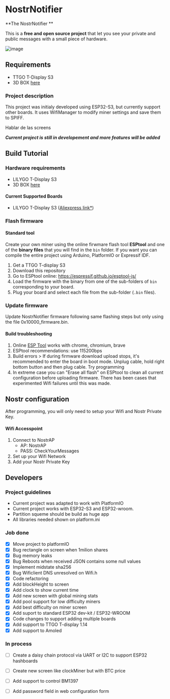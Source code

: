 # NostrNotifier

**The NostrNotifier **

This is a **free and open source project** that let you see your private and public messages with a small piece of hardware.



![image](ponerimagen)

## Requirements

- TTGO T-Display S3 
- 3D BOX [here](3d_files/)

### Project description

This project was initialy developed using ESP32-S3, but currently support other boards. It uses WifiManager to modify miner settings and save them to SPIFF.

Hablar de las screens 



**_Current project is still in developement and more features will be added_**

## Build Tutorial

### Hardware requirements

- LILYGO T-Display S3 
- 3D BOX [here](3d_files/)

#### Current Supported Boards

- LILYGO T-Display S3 ([Aliexpress link\*](https://es.aliexpress.com/item/1005004496543314.html?spm=a2g0o.productlist.main.1.4f89496ebOIeVi&algo_pvid=089ba2e2-0e69-4d7b-ba28-b789feed3606&utparam-url=scene%3Asearch%7Cquery_from%3A))

### Flash firmware

#### Standard tool

Create your own miner using the online firwmare flash tool **ESPtool** and one of the **binary files** that you will find in the `bin` folder.
If you want you can compile the entire project using Arduino, PlatformIO or Expressif IDF.

1. Get a TTGO T-display S3
1. Download this repository
1. Go to ESPtool online: https://espressif.github.io/esptool-js/
1. Load the firmware with the binary from one of the sub-folders of `bin` corresponding to your board.
1. Plug your board and select each file from the sub-folder (`.bin` files).

### Update firmware

Update NostrNotifier firmware following same flashing steps but only using the file 0x10000_firmware.bin.

#### Build troubleshooting

1. Online [ESP Tool](https://espressif.github.io/esptool-js/) works with chrome, chromium, brave
1. ESPtool recommendations: use 115200bps
1. Build errors > If during firmware download upload stops, it's recommended to enter the board in boot mode. Unplug cable, hold right bottom button and then plug cable. Try programming
1. In extreme case you can "Erase all flash" on ESPtool to clean all current configuration before uploading firmware. There has been cases that experimented Wifi failures until this was made.
## Nostr configuration

After programming, you will only need to setup your Wifi and Nostr Private Key.


#### Wifi Accesspoint


1. Connect to NostrAP
   - AP: NostrAP
   - PASS: CheckYourMessages
1. Set up your Wifi Network
1. Add your Nostr Private Key

## Developers

### Project guidelines

- Current project was adapted to work with PlatformIO
- Current project works with ESP32-S3 and ESP32-wroom.
- Partition squeme should be build as huge app
- All libraries needed shown on platform.ini

### Job done

- [x] Move project to platformIO
- [x] Bug rectangle on screen when 1milion shares
- [x] Bug memory leaks
- [x] Bug Reboots when received JSON contains some null values
- [x] Implement midstate sha256
- [x] Bug Wificlient DNS unresolved on Wifi.h
- [x] Code refactoring
- [x] Add blockHeight to screen
- [x] Add clock to show current time
- [x] Add new screen with global mining stats
- [x] Add pool support for low difficulty miners
- [x] Add best difficulty on miner screen
- [x] Add suport to standard ESP32 dev-kit / ESP32-WROOM
- [x] Code changes to support adding multiple boards
- [x] Add support to TTGO T-display 1.14
- [x] Add support to Amoled

### In process

- [ ] Create a daisy chain protocol via UART or I2C to support ESP32 hashboards
- [ ] Create new screen like clockMiner but with BTC price
- [ ] Add support to control BM1397
- [ ] Add password field in web configuration form

